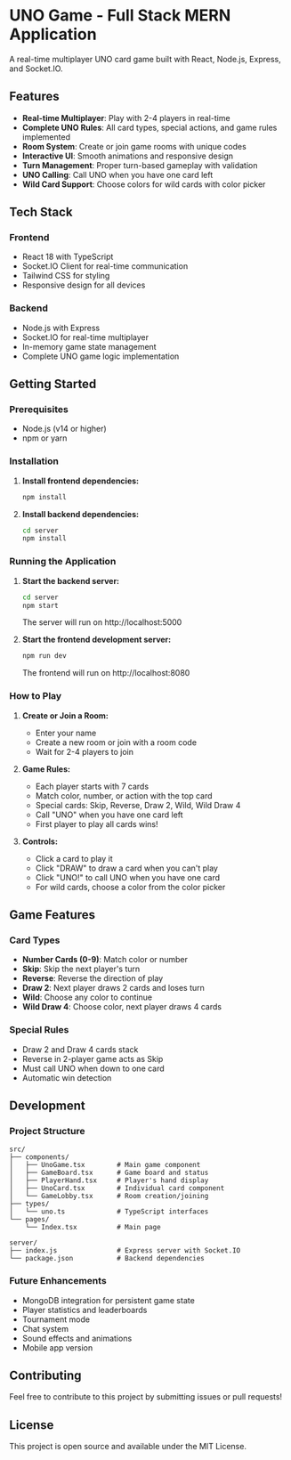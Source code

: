 
# UNO Game - Full Stack MERN Application

A real-time multiplayer UNO card game built with React, Node.js, Express, and Socket.IO.

## Features

- **Real-time Multiplayer**: Play with 2-4 players in real-time
- **Complete UNO Rules**: All card types, special actions, and game rules implemented
- **Room System**: Create or join game rooms with unique codes
- **Interactive UI**: Smooth animations and responsive design
- **Turn Management**: Proper turn-based gameplay with validation
- **UNO Calling**: Call UNO when you have one card left
- **Wild Card Support**: Choose colors for wild cards with color picker

## Tech Stack

### Frontend
- React 18 with TypeScript
- Socket.IO Client for real-time communication
- Tailwind CSS for styling
- Responsive design for all devices

### Backend
- Node.js with Express
- Socket.IO for real-time multiplayer
- In-memory game state management
- Complete UNO game logic implementation

## Getting Started

### Prerequisites
- Node.js (v14 or higher)
- npm or yarn

### Installation

1. **Install frontend dependencies:**
   ```bash
   npm install
   ```

2. **Install backend dependencies:**
   ```bash
   cd server
   npm install
   ```

### Running the Application

1. **Start the backend server:**
   ```bash
   cd server
   npm start
   ```
   The server will run on http://localhost:5000

2. **Start the frontend development server:**
   ```bash
   npm run dev
   ```
   The frontend will run on http://localhost:8080

### How to Play

1. **Create or Join a Room:**
   - Enter your name
   - Create a new room or join with a room code
   - Wait for 2-4 players to join

2. **Game Rules:**
   - Each player starts with 7 cards
   - Match color, number, or action with the top card
   - Special cards: Skip, Reverse, Draw 2, Wild, Wild Draw 4
   - Call "UNO" when you have one card left
   - First player to play all cards wins!

3. **Controls:**
   - Click a card to play it
   - Click "DRAW" to draw a card when you can't play
   - Click "UNO!" to call UNO when you have one card
   - For wild cards, choose a color from the color picker

## Game Features

### Card Types
- **Number Cards (0-9)**: Match color or number
- **Skip**: Skip the next player's turn
- **Reverse**: Reverse the direction of play
- **Draw 2**: Next player draws 2 cards and loses turn
- **Wild**: Choose any color to continue
- **Wild Draw 4**: Choose color, next player draws 4 cards

### Special Rules
- Draw 2 and Draw 4 cards stack
- Reverse in 2-player game acts as Skip
- Must call UNO when down to one card
- Automatic win detection

## Development

### Project Structure
```
src/
├── components/
│   ├── UnoGame.tsx        # Main game component
│   ├── GameBoard.tsx      # Game board and status
│   ├── PlayerHand.tsx     # Player's hand display
│   ├── UnoCard.tsx        # Individual card component
│   └── GameLobby.tsx      # Room creation/joining
├── types/
│   └── uno.ts             # TypeScript interfaces
└── pages/
    └── Index.tsx          # Main page

server/
├── index.js               # Express server with Socket.IO
└── package.json           # Backend dependencies
```

### Future Enhancements
- MongoDB integration for persistent game state
- Player statistics and leaderboards
- Tournament mode
- Chat system
- Sound effects and animations
- Mobile app version

## Contributing

Feel free to contribute to this project by submitting issues or pull requests!

## License

This project is open source and available under the MIT License.